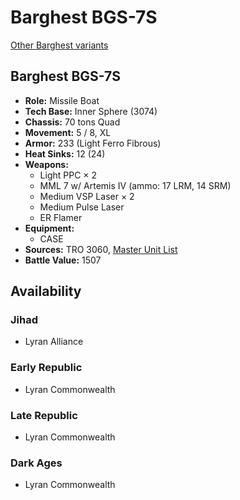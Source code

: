 # Barghest BGS-7S

[Other Barghest variants](../barghest.md)

## Barghest BGS-7S
- **Role:** Missile Boat
- **Tech Base:** Inner Sphere (3074)
- **Chassis:** 70 tons Quad
- **Movement:** 5 / 8, XL
- **Armor:** 233 (Light Ferro Fibrous)
- **Heat Sinks:** 12 (24)
- **Weapons:**
  - Light PPC × 2
  - MML 7 w/ Artemis IV (ammo: 17 LRM, 14 SRM)
  - Medium VSP Laser × 2
  - Medium Pulse Laser
  - ER Flamer
- **Equipment:**
  - CASE
- **Sources:** TRO 3060, [Master Unit List](http://masterunitlist.info/Unit/Details/255/barghest-bgs-7s)
- **Battle Value:** 1507

## Availability

### Jihad
- Lyran Alliance

### Early Republic
- Lyran Commonwealth

### Late Republic
- Lyran Commonwealth

### Dark Ages
- Lyran Commonwealth

